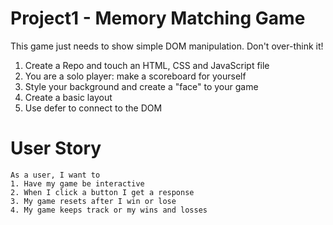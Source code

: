 # Project1 - Memory Matching Game

This game just needs to show simple DOM manipulation. Don't over-think it!

1. Create a Repo and touch an HTML, CSS and JavaScript file
2. You are a solo player: make a scoreboard for yourself
3. Style your background and create a "face" to your game
4. Create a basic layout
5. Use defer to connect to the DOM

# User Story
    As a user, I want to
    1. Have my game be interactive
    2. When I click a button I get a response
    3. My game resets after I win or lose
    4. My game keeps track or my wins and losses 